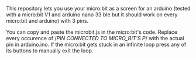 This repository lets you use your micro:bit as a screen for an arduino (tested with a micro:bit V1 and arduino nano 33 ble but it should work on every micro:bit and arduino) with 3 pins.

You can copy and paste the microbit.js in the micro:bit's code.
Replace every occurence of /*PIN CONNECTED TO MICRO_BIT'S P<number>*/ with the actual pin in arduino.ino.
If the micro:bit gets stuck in an infinite loop press any of its buttons to manually exit the loop.